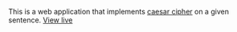 This is a web application that implements [caesar cipher](https://en.wikipedia.org/wiki/Caesar_cipher) on a given sentence.
[View live](https://caesar-cipher-karam.herokuapp.com/)